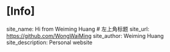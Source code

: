 # [Info]
site_name: Hi from Weiming Huang # 左上角标题
site_url: https://github.com/WongWaiMing
site_author: Weiming Huang
site_description: Personal website
